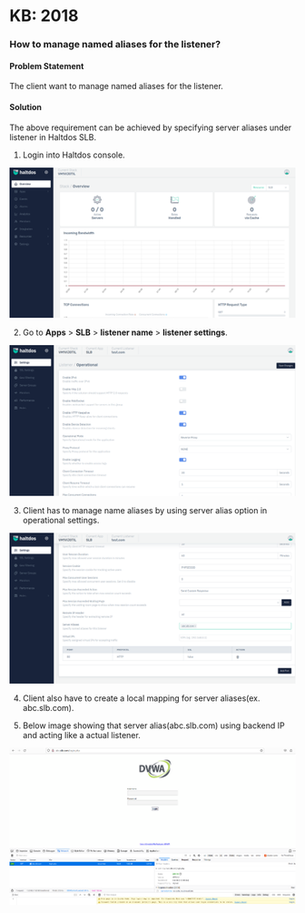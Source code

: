 # KB: 2018

### **How to manage named aliases for the listener?**

#### **Problem Statement**

The client want to manage named aliases for the listener.

#### **Solution**

The above requirement can be achieved by specifying server aliases under listener in Haltdos SLB.

1. Login into Haltdos console.

![](/img/adc/v7/kb/overview_kb_2018_1.png)

2. Go to **Apps** > **SLB** > **listener name** > **listener settings**.

![](/img/adc/v7/kb/settings_kb_2018_2.png)

3. Client has to manage name aliases by using server alias option in operational settings.

![](/img/adc/v7/kb/settings_kb_2018_3.png)

4. Client also have to create a local mapping for server aliases(ex. abc.slb.com).

5. Below image showing that server alias(abc.slb.com) using backend IP and acting like a actual listener.

![](/img/adc/v7/kb/browser_kb_2018_4.png)